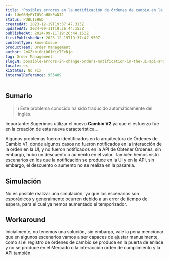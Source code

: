 ```yaml
---
title: 'Posibles errores en la notificación de órdenes de cambio en la interfaz de usuario, la API y la pasarela.'
id: 1UeG6MyFYIUVCnH8kPwNIJ
status: PUBLISHED
createdAt: 2023-12-19T19:37:47.313Z
updatedAt: 2024-09-11T19:26:44.153Z
publishedAt: 2024-09-11T19:26:44.153Z
firstPublishedAt: 2023-12-19T19:37:47.950Z
contentType: knownIssue
productTeam: Order Management
author: 2mXZkbi0oi061KicTExNjo
tag: Order Management
slugEN: possible-errors-in-change-orders-notification-in-the-ui-api-and-gateway
locale: es
kiStatus: No Fix
internalReference: 955489
---
```


## Sumario

>ℹ️ Este problema conocido ha sido traducido automáticamente del inglés.



Importante: Sugerimos utilizar el nuevo **Cambio V2** ya que el esfuerzo fue en la creación de esta nueva característica._

Algunos problemas fueron identificados en la arquitectura de Órdenes de Cambio V1, donde algunos casos no fueron notificados en la interacción de la orden en la UI, y no fueron notificados en la API de Obtener Órdenes, sin embargo, hubo un descuento o aumento en el valor. También hemos visto escenarios en los que la notificación se produce en la UI y en la API, sin embargo, el descuento o aumento no se realiza en la pasarela.


##

## Simulación


No es posible realizar una simulación, ya que los escenarios son esporádicos y generalmente ocurren debido a un error de tiempo de espera, para el cual ya hemos aumentado el temporizador.



## Workaround


Inicialmente, no tenemos una solución, sin embargo, vale la pena mencionar que en algunos escenarios vamos a ser capaces de ajustar manualmente, como si el registro de órdenes de cambio se produce en la puerta de enlace y no se produce en el Mercado o la interacción orden de cumplimiento y la API también.

